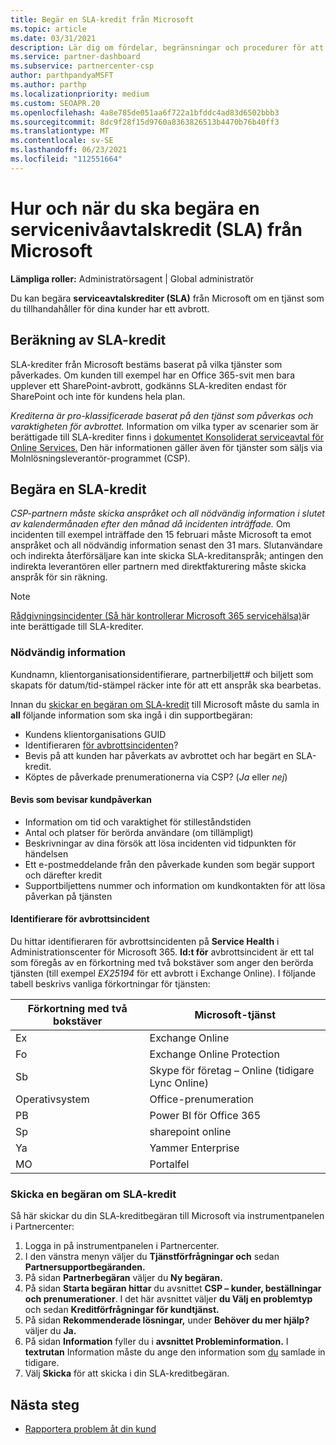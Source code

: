 ```yaml
---
title: Begär en SLA-kredit från Microsoft
ms.topic: article
ms.date: 03/31/2021
description: Lär dig om fördelar, begränsningar och procedurer för att begära en servicenivåavtalskredit (SLA) från Microsoft om dina kunder drabbas av ett tjänstavbrott.
ms.service: partner-dashboard
ms.subservice: partnercenter-csp
author: parthpandyaMSFT
ms.author: parthp
ms.localizationpriority: medium
ms.custom: SEOAPR.20
ms.openlocfilehash: 4a8e785de051aa6f722a1bfddc4ad83d6502bbb3
ms.sourcegitcommit: 8dc9f28f15d9760a8363826513b4470b76b40ff3
ms.translationtype: MT
ms.contentlocale: sv-SE
ms.lasthandoff: 06/23/2021
ms.locfileid: "112551664"
---
```

# <a name="how-and-when-to-request-a-service-level-agreement-sla-credit-from-microsoft"></a>Hur och när du ska begära en servicenivåavtalskredit (SLA) från Microsoft

**Lämpliga roller:** Administratörsagent | Global administratör

Du kan begära **serviceavtalskrediter (SLA)** från Microsoft om en tjänst som du tillhandahåller för dina kunder har ett avbrott.

## <a name="sla-credit-calculation"></a>Beräkning av SLA-kredit

SLA-krediter från Microsoft bestäms baserat på vilka tjänster som påverkades. Om kunden till exempel har en Office 365-svit men bara upplever ett SharePoint-avbrott, godkänns SLA-krediten endast för SharePoint och inte för kundens hela plan.

*Krediterna är pro-klassificerade baserat på den tjänst som påverkas och varaktigheten för avbrottet.* Information om vilka typer av scenarier som är berättigade till SLA-krediter finns i [dokumentet Konsoliderat serviceavtal för Online Services.](http://www.microsoftvolumelicensing.com/DocumentSearch.aspx?Mode=3&DocumentTypeId=37) Den här informationen gäller även för tjänster som säljs via Molnlösningsleverantör-programmet (CSP).


## <a name="request-an-sla-credit"></a>Begära en SLA-kredit

*CSP-partnern måste skicka anspråket och all nödvändig information i slutet av kalendermånaden efter den månad då incidenten inträffade.* Om incidenten till exempel inträffade den 15 februari måste Microsoft ta emot anspråket och all nödvändig information senast den 31 mars. Slutanvändare och indirekta återförsäljare kan inte skicka SLA-kreditanspråk; antingen den indirekta leverantören eller partnern med direktfakturering måste skicka anspråk för sin räkning.

>[!NOTE]
>[Rådgivningsincidenter (Så här kontrollerar Microsoft 365 servicehälsa)](/microsoft-365/enterprise/view-service-health#incidents-and-advisories)är inte berättigade till SLA-krediter.

### <a name="required-information"></a>Nödvändig information

Kundnamn, klientorganisationsidentifierare, partnerbiljett# och biljett som skapats för datum/tid-stämpel räcker inte för att ett anspråk ska bearbetas.

Innan du [skickar en begäran om SLA-kredit](#submit-sla-credit-request) till Microsoft måste du samla in **all** följande information som ska ingå i din supportbegäran:

- Kundens klientorganisations GUID
- Identifieraren [för avbrottsincidenten](#outage-incident-identifier)?
- Bevis på att kunden har påverkats av avbrottet och har begärt en SLA-kredit.
- Köptes de påverkade prenumerationerna via CSP? (*Ja* eller *nej*)

#### <a name="evidence-that-proves-customer-impact"></a>Bevis som bevisar kundpåverkan

- Information om tid och varaktighet för stilleståndstiden
- Antal och platser för berörda användare (om tillämpligt)
- Beskrivningar av dina försök att lösa incidenten vid tidpunkten för händelsen
- Ett e-postmeddelande från den påverkade kunden som begär support och därefter kredit
- Supportbiljettens nummer och information om kundkontakten för att lösa påverkan på tjänsten


#### <a name="outage-incident-identifier"></a>Identifierare för avbrottsincident

Du hittar identifieraren för avbrottsincidenten på **Service Health** i Administrationscenter för Microsoft 365. **Id:t för** avbrottsincident är ett tal som föregås av en förkortning med två bokstäver som anger den berörda tjänsten (till exempel *EX25194* för ett avbrott i Exchange Online). I följande tabell beskrivs vanliga förkortningar för tjänsten:

| Förkortning med två bokstäver | Microsoft-tjänst |
| ----------------------- | ----------------- |
| Ex | Exchange Online |
| Fo | Exchange Online Protection |
| Sb | Skype för företag – Online (tidigare Lync Online) |
| Operativsystem | Office-prenumeration |
| PB | Power BI för Office 365 |
| Sp | sharepoint online |
| Ya | Yammer Enterprise |
| MO | Portalfel |

### <a name="submit-sla-credit-request"></a>Skicka en begäran om SLA-kredit

Så här skickar du din SLA-kreditbegäran till Microsoft via instrumentpanelen i Partnercenter:

1. Logga in på instrumentpanelen i Partnercenter.
2. I den vänstra menyn väljer du **Tjänstförfrågningar och** sedan **Partnersupportbegäranden.**
3. På sidan **Partnerbegäran** väljer du **Ny begäran.**
4. På sidan **Starta begäran hittar** du avsnittet **CSP – kunder, beställningar och prenumerationer**. I det här avsnittet väljer **du Välj en problemtyp** och sedan **Kreditförfrågningar för kundtjänst.**
5. På sidan **Rekommenderade lösningar,** under **Behöver du mer hjälp?** väljer du **Ja.**
6. På sidan **Information** fyller du i **avsnittet Probleminformation.** I **textrutan** Information måste du ange den information som [du](#required-information) samlade in tidigare.
7. Välj **Skicka** för att skicka i din SLA-kreditbegäran.

## <a name="next-steps"></a>Nästa steg

- [Rapportera problem åt din kund](report-problems-on-behalf-of-a-customer.md)
